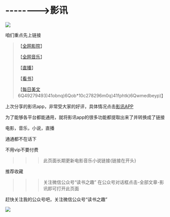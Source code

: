 # -------->影讯

![](https://github.com/fangsxin/dushu/blob/master/img/%E6%A0%87%E9%A2%98.png?raw=true)

咱们重点先上链接


> 【[全网影院](https://github.com/fangsxin/dushu/blob/master/%E5%BD%B1%E8%AE%AF/%E5%85%A8%E7%BD%91%E5%BD%B1%E9%99%A2/README.md)】
>
> 【[全网音乐](https://github.com/fangsxin/dushu/blob/master/%E5%BD%B1%E8%AE%AF/%E5%85%A8%E7%BD%91%E9%9F%B3%E4%B9%90/README.md)】
>
> 【[直播](https://github.com/fangsxin/dushu/blob/master/%E5%BD%B1%E8%AE%AF/%E7%9B%B4%E6%92%AD/README.md)】
>
> 【[看书](https://github.com/fangsxin/dushu/blob/master/%E5%BD%B1%E8%AE%AF/%E7%9C%8B%E4%B9%A6/README.md)】
>
> 【[每日美文](http://wq.hizmz.com/wxplug/mw/all.php?t=ynq)6Q49279493)41obnq)6Qob*10c278296m0q)41fphtk)6Qwmedbeyp)】






<u></u>

上次分享的影讯app，非常受大家的好评，具体情况点击[影讯APP](https://mp.weixin.qq.com/s/lpwQj5-spAtFf5ice2USYg)

为了能够各平台都能通用，就将影讯app的很多功能都提取出来了并转换成了链接
>>>


电影，音乐，小说，直播

通通都不在话下

不用vip不要付费

>>>此页面长期更新电影音乐小说链接{链接在开头}

推荐收藏

>>>关注微信公众号“读书之趣”
在公众号对话框点击-全部文章-影讯即可打开此页面


赶快关注我的公众号吧，关注微信公众号“读书之趣”

![](https://github.com/fangsxin/dushu/blob/master/img/%E5%BE%AE%E4%BF%A1%E4%BA%8C%E7%BB%B4%E7%A0%81%E5%85%B3%E6%B3%A8.png?raw=true)

